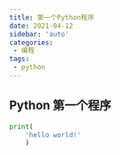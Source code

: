 ```yaml
---
title: 第一个Python程序
date: 2021-04-12
sidebar: 'auto'
categories:
 - 编程
tags:
 - python
---
```




## Python 第一个程序

```Python
print(
    'hello world!'
    )
```
<!-- more -->
